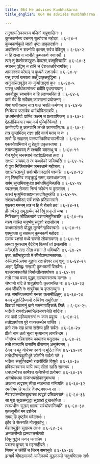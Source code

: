 ```yaml
---
title: 064 He advises Kumbhakarna
title_english: 064 He advises Kumbhakarna

---
```


<div class="audioEmbed"  caption="श्रीराम-हरिसीताराममूर्ति-घनपाठिभ्यां वचनम्" src="https://archive.org/download/Ramayana-recitation-Sriram-harisItArAmamUrti-Ghanapaati-v2/Kanda_6/Kanda_6_YK-064-He_advises_Kumbhakarna_0.mp3"></div>

तदुक्तमतिकायस्य बलिनो बाहुशालिनः ।  
कुम्भकर्णस्य वचनम् श्रुत्वोवाच महोदरः ॥ ६-६४-१  
कुम्भकर्णकुले जातो धृष्टः प्राकृतदर्शनः ।  
अवलिप्तो न शक्नोषि कृत्यम् सर्वत्र वेदितुम् ॥ ६-६४-२  
न हि राजा न जानीते कुम्भकर्ण नयानयौ ।  
त्वम् तु कैशोरकाद्धृष्टः केवलम् वक्तुमिच्छसि ॥ ६-६४-३  
स्थानम् वृद्धिम् च हानिं च देशकालविभागवित् ।  
आत्मनश्च परेषाम् च बुध्यते राक्षसर्षभ ॥ ६-६४-४  
यत्तु शक्यं बलवता कर्तुं प्राकृतबुद्धिना ।  
अनुपासितवृद्धेन कः कुर्यात्तादृशं बुधः ॥ ६-६४-५  
यांस्तु धर्मार्थकामांस्त्वं ब्रवीषि पृथगाश्रयान् ।  
अवबोद्धुम् स्वभावेन न हि लक्षणमस्ति ते ॥ ६-६४-६  
कर्म चैव हि सर्वेषाम् कारणानां प्रयोजनम् ।  
श्रेयः पापीयसाम् चात्र फलं भवति कर्मणाम् ॥ ६-६४-७  
निःश्रेयस फलावेव धर्मार्थावितरावपि ।  
अधर्मानर्थयोः प्राप्तिः फलम् च प्रत्यवायिकम् ॥ ६-६४-८  
ऐहलौकिकपारत्र्यम् कर्म पुम्भिर्निषेव्यते ।  
कर्माण्यपि तु कल्प्यानि लभते काममास्थितः ॥ ६-६४-९  
तत्र कॢप्तमिदम् राज्ञा हृदि कार्यं मतम् च नः ।  
शत्रौ हि साहसम् यत्स्यात्किमिवात्रापनीयते ॥ ६-६४-१०  
एकस्यैवाभियाने तु हेतुर्यः प्रकृतस्त्वया ।  
तत्राप्यनुपपन्नम् ते वक्ष्यामि यदसाधु च ॥ ६-६४-११  
येन पूर्वम् जनस्थाने बहवोऽतिबला हताः ।  
राक्षसा राघवम् तं त्वं कथमेको जयिष्यसि ॥ ६-६४-१२  
ये पुरा निर्जितास्तेन जनस्थाने महौजसः ।  
राक्षसांस्तान्पुरे सर्वान्भीतानद्यापि पश्यसि ॥ ६-६४-१३  
तम् सिम्हमिव सङ्क्रुद्धं रामम् दशरथात्मजम् ।  
सर्पम् सुप्तमिवाबुध्ह्या प्रबोधयितुमिच्छसि ॥ ६-६४-१४  
ज्वलन्तम् तेजसा नित्यं क्रोधेन च दुरासदम् ।  
कस्तं मृत्युमिवासह्यमासादयितुमर्हति ॥ ६-६४-१५  
संशयस्थमिदम् सर्वं शत्रोः प्रतिसमासने ।  
एकस्य गमनम् तत्र न हि मे रोचते तव ॥ ६-६४-१६  
हीनार्थस्तु समृद्धार्थम् को रिपुं प्राकृतो यथा ।  
निश्चितम् जीवितत्यागे वशमानेतुमिच्छति ॥ ६-६४-१७  
यस्य नास्ति मनुष्येषु सदृशो राक्षसोत्तम ।  
कथमाशंससे योद्धुम् तुल्येनेन्द्रविवस्वतोः ॥ ६-६४-१८  
एवमुक्त्वा तु सम्रब्धम् कुम्भकर्णं महोदरः ।  
उवाच रक्षसां मध्ये रावणो लोकरावणम् ॥ ६-६४-१९  
लब्ध्वा पुनस्ताम् वैदेहीम् किमर्थं त्वं प्रजल्पसि ।  
यदेच्छसि तदा सीता वशगा ते भविष्यति ॥ ६-६४-२०  
दृष्टः कश्चिदुपायो मे सीतोपस्थानकारकः ।  
रुचितश्चेत्स्वया बुद्ध्या राक्षसेश्वर तम् शृणु ॥ ६-६४-२१  
अहम् द्विजिह्वः सम्ह्रादी कुम्भकर्णो वितर्दनः ।  
पञ्चरामवधायैते निर्यान्तीत्यवघोषय ॥ ६-६४-२२  
ततो गत्वा वयम् युद्धम् दास्यामस्तस्य यत्नतः ।  
जेष्यामो यदि ते शत्रून्नोपायैः कृत्यमस्ति नः ॥ ६-६४-२३  
अथ जीवति नः शत्रुर्वयम् च कृतसम्युगाः ।  
ततः समभिपत्स्यामो मनसा यत्समीक्षितुम् ॥ ६-६४-२४  
वयम् युद्धादिहैष्यामो रुधिरेण समुक्षिताः ।  
विदार्या स्वातानुं बाणै रामनामाङ्कितैः शितैः ॥ ६-६४-२५  
भक्षितो राघवोऽस्माभिर्लक्ष्मणश्चेति वादिनः ।  
तव पादौ ग्रहीष्यामस्त्वं नः काम प्रपूरय ॥ ६-६४-२६  
ततोऽवघोषय पुरे गजस्कन्धेन पार्थिव ।  
हतो रामः सह भ्रात्रा ससैन्य इति सर्वतः ॥ ६-६४-२७  
प्रीतो नाम ततो भूत्वा भृत्यानाम् त्वमरिन्दम ।  
भोगांश्च परिवारांश्च कामांश्च वसुदापय ॥ ६-६४-२८  
ततो माल्यानि वासांसि वीराणाम् अनुलेपनम् ।  
देयम् च बहु योधेभ्यः स्वयं च मुदितः पिब ॥ ६-६४-२९  
ततोऽस्मिन्बहुलीभूते कौलीने सर्वतो गते ।  
भक्षितः ससुह्ऱिद्रामो राक्षसैरिति विश्रुते ॥ ६-६४-३०  
प्रविश्याश्वास्य चापि त्वम् सीतां रहसि सान्त्वय ।  
धनधान्यैश्च कामैश्च रत्नैश्चैनां प्रलोभय ॥ ६-६४-३१  
अनयोपधया राजन्भयशोकानुबन्धया ।  
अकामा त्वद्वशम् सीता नष्टनाथा गमिष्यति ॥ ६-६४-३२  
रमनीयम् हि भर्तारं विनष्टमवगम्य सा ।  
नैराश्यात्स्त्रीलघुत्वाच्च त्वद्वशं प्रतिपत्स्यते ॥ ६-६४-३३  
सा पुरा सुखसम्वृद्धा सुखार्हा दुःखकर्षिता ।  
त्वय्यधीनः सुखम् ज्ञात्वा सर्वथोपगमिष्यति ॥ ६-६४-३४  
एतत्सुनीतं मम दर्शनेन  
रामम् हि दृष्ट्वैव भवेदनर्थः ।  
इहैव ते सेत्स्यति मोत्सुकोभू ।  
र्महानयुद्धेन सुखस्य लाभः ॥ ६-६४-३५  
अनष्टसैन्यो ह्यनवाप्तसंशयो  
रिपूनयुद्धेन जयन् जनाधिप ।  
यशश्च पुण्यम् च महन्महीपते ।  
श्रियम् च कीर्तिं च चिरम् समश्नुते ॥ ६-६४-३६  
इत्यार्षे श्रीमद्रामायणे आदिकाव्ये युद्धकाण्डे चतुःषष्तितमः सर्गः